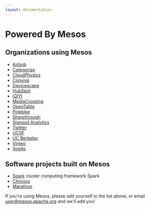 ```yaml
---
layout: documentation
---
```


# Powered By Mesos

## Organizations using Mesos

* [Airbnb](http://www.airbnb.com)
* [Categorize](http://categorize.co)
* [CloudPhysics](http://cloudphysics.com)
* [Conviva](http://www.conviva.com)
* [Devicescape](http://www.devicescape.com)
* [HubSpot](http://www.hubspot.com)
* [iQIYI](http://www.iqiyi.com/)
* [MediaCrossing](http://www.mediacrossing.com)
* [OpenTable](http://www.opentable.com)
* [Pinkbike](http://www.pinkbike.com)
* [Sharethrough](http://www.sharethrough.com)
* [Sigmoid Analytics](http://www.sigmoidanalytics.com/)
* [Twitter](http://www.twitter.com)
* [UCSF](http://www.ucsf.edu)
* [UC Berkeley](http://www.berkeley.edu)
* [Vimeo](http://www.vimeo.com)
* [Xogito](http://www.xogito.com)

## Software projects built on Mesos

* [Spark](http://spark.incubator.apache.org/) cluster computing framework
Spark
* [Chronos](https://github.com/airbnb/chronos)
* [Marathon](https://github.com/mesosphere/marathon)

If you're using Mesos, please add yourself to the list above, or email user@mesos.apache.org and we'll add you!
